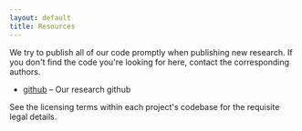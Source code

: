 ```yaml
---
layout: default
title: Resources
---
```

We try to publish all of our code promptly when publishing new research.  If
you don't find the code you're looking for here, contact the corresponding
authors.

 * [github](https://github.com/ncutdt/) &ndash; Our research github
 

See the licensing terms within each project's codebase for the requisite legal details.
